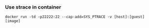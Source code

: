### Use strace in container

```
docker run -td -p22222:22 --cap-add=SYS_PTRACE -v [host]:[guest] [image]
```



